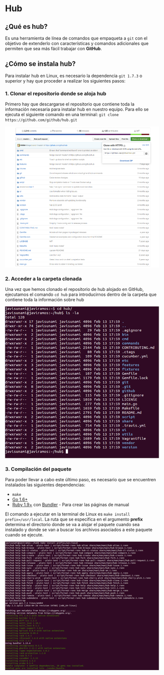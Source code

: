# Hub

## ¿Qué es hub?

Es una herramienta de línea de comandos que empaqueta a `git` con el objetivo de extenderlo con características y comandos adicionales que permiten que sea más fácil trabajar con **GitHub**.

## ¿Cómo se instala hub?

Para instalar hub en Linux, es necesario la dependencia `git 1.7.3` o superior y hay que proceder a realizar los siguientes pasos:

### 1. Clonar el repositorio donde se aloja hub

Primero hay que descargarse el repositorio que contiene toda la información necesaria para instalar hub en nuestro equipo. Para ello se ejecuta el siguiente comando en una terminal:
`git clone https://github.com/github/hub.git`

![imagen del repositorio](img/repositorio)

### 2. Acceder a la carpeta clonada
Una vez que hemos clonado el repositorio de hub alojado en GitHub, ejecutamos el comando `cd hub` para introducirnos dentro de la carpeta que contiene toda la información sobre hub

![imagen del repositorio](img/cd)

### 3. Compilación del paquete
Para poder llevar a cabo este último paso, es necesario que se encuentren instalados las siguientes dependencias:

* `make`
* [Go 1.6+](https://golang.org/doc/install)
* [Ruby 1.9+](https://www.ruby-lang.org/es/documentation/installation) con [Bundler](http://bundler.io) - Para crear las páginas de manual

El comando a ejecutar en la terminal de Linux es `make install prefix=/usr/local`. La ruta que se especifica en el argumento **prefix** determina el directorio donde se va a alojar el paquete cuando sea instalado y donde se van a buscar los archivos asociados a este paquete cuando se ejecute.


![imagen del repositorio](img/install.png)
